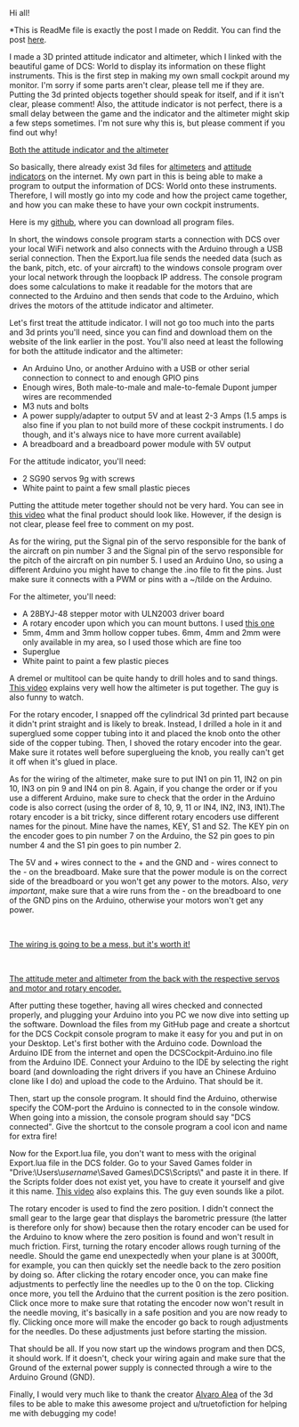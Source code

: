 Hi all!

*This is ReadMe file is exactly the post I made on Reddit. You can find the post [here](https://www.reddit.com/r/hoggit/comments/ovzynk/i_made_a_working_3d_printed_attitude_indicator/).

I made a 3D printed attitude indicator and altimeter, which I linked with the beautiful game of DCS: World to display its information on these flight instruments. This is the first step in making my own small cockpit around my monitor. I'm sorry if some parts aren't clear, please tell me if they are. Putting the 3d printed objects together should speak for itself, and if it isn't clear, please comment! Also, the attitude indicator is not perfect, there is a small delay between the game and the indicator and the altimeter might skip a few steps sometimes. I'm not sure why this is, but please comment if you find out why!

[Both the attitude indicator and the altimeter](https://preview.redd.it/5xmenvi67te71.jpg?width=4608&format=pjpg&auto=webp&s=4ed48c29a340ce8f4951d20adae439e11591863e)

So basically, there already exist 3d files for [altimeters](https://www.thingiverse.com/thing:2744359) and [attitude indicators](https://www.thingiverse.com/thing:2473812) on the internet. My own part in this is being able to make a program to output the information of DCS: World onto these instruments. Therefore, I will mostly go into my code and how the project came together, and how you can make these to have your own cockpit instruments.

Here is my [github](https://github.com/yourimouwen/DCS-Cockpit), where you can download all program files.

In short, the windows console program starts a connection with DCS over your local WiFi network and also connects with the Arduino through a USB serial connection. Then the Export.lua file sends the needed data (such as the bank, pitch, etc. of your aircraft) to the windows console program over your local network through the loopback IP address. The console program does some calculations to make it readable for the motors that are connected to the Arduino and then sends that code to the Arduino, which drives the motors of the attitude indicator and altimeter.

Let's first treat the attitude indicator. I will not go too much into the parts and 3d prints you'll need, since you can find and download them on the website of the link earlier in the post. You'll also need at least the following for both the attitude indicator and the altimeter:

* An Arduino Uno, or another Arduino with a USB or other serial connection to connect to and enough GPIO pins
* Enough wires, Both male-to-male and male-to-female Dupont jumper wires are recommended
* M3 nuts and bolts
* A power supply/adapter to output 5V and at least 2-3 Amps (1.5 amps is also fine if you plan to not build more of these cockpit instruments. I do though, and it's always nice to have more current available)
* A breadboard and a breadboard power module with 5V output

For the attitude indicator, you'll need:

* 2 SG90 servos 9g with screws
* White paint to paint a few small plastic pieces

Putting the attitude meter together should not be very hard. You can see in [this video](https://www.youtube.com/watch?v=DBns286NXeo) what the final product should look like. However, if the design is not clear, please feel free to comment on my post.

As for the wiring, put the Signal pin of the servo responsible for the bank of the aircraft on pin number 3 and the Signal pin of the servo responsible for the pitch of the aircraft on pin number 5. I used an Arduino Uno, so using a different Arduino you might have to change the .ino file to fit the pins. Just make sure it connects with a PWM or pins with a \~/tilde on the Arduino.

For the altimeter, you'll need:

* A 28BYJ-48 stepper motor with ULN2003 driver board
* A rotary encoder upon which you can mount buttons. I used [this one](https://nl.aliexpress.com/item/32915420023.html?spm=a2g0s.9042311.0.0.eb0d4c4dnHVF9X)
* 5mm, 4mm and 3mm hollow copper tubes. 6mm, 4mm and 2mm were only available in my area, so I used those which are fine too
* Superglue
* White paint to paint a few plastic pieces

A dremel or multitool can be quite handy to drill holes and to sand things. [This video](https://www.youtube.com/watch?v=YhThtm_ZIwE) explains very well how the altimeter is put together. The guy is also funny to watch.

For the rotary encoder, I snapped off the cylindrical 3d printed part because it didn't print straight and is likely to break. Instead, I drilled a hole in it and superglued some copper tubing into it and placed the knob onto the other side of the copper tubing. Then, I shoved the rotary encoder into the gear. Make sure it rotates well before superglueing the knob, you really can't get it off when it's glued in place.

As for the wiring of the altimeter, make sure to put IN1 on pin 11, IN2 on pin 10, IN3 on pin 9 and IN4 on pin 8. Again, if you change the order or if you use a different Arduino, make sure to check that the order in the Arduino code is also correct (using the order of 8, 10, 9, 11 or IN4, IN2, IN3, IN1).The rotary encoder is a bit tricky, since different rotary encoders use different names for the pinout. Mine have the names, KEY, S1 and S2. The KEY pin on the encoder goes to pin number 7 on the Arduino, the S2 pin goes to pin number 4 and the S1 pin goes to pin number 2.

The 5V and + wires connect to the + and the GND and - wires connect to the - on the breadboard. Make sure that the power module is on the correct side of the breadboard or you won't get any power to the motors. Also, *very important*, make sure that a wire runs from the - on the breadboard to one of the GND pins on the Arduino, otherwise your motors won't get any power.

&#x200B;

[The wiring is going to be a mess, but it's worth it!](https://preview.redd.it/ozzccuqa7te71.jpg?width=4608&format=pjpg&auto=webp&s=575c6ed6adc323593cbdfca66fb62d230d7b5c13)

&#x200B;

[The attitude meter and altimeter from the back with the respective servos and motor and rotary encoder.](https://preview.redd.it/847heh9d7te71.jpg?width=4608&format=pjpg&auto=webp&s=a591d8b43a8a7d2d71db1c7e3efd9f03d1882772)

After putting these together, having all wires checked and connected properly, and plugging your Arduino into you PC we now dive into setting up the software. Download the files from my GitHub page and create a shortcut for the DCS Cockpit console program to make it easy for you and put in on your Desktop. Let's first bother with the Arduino code. Download the Arduino IDE from the internet and open the DCSCockpit-Arduino.ino file from the Arduino IDE. Connect your Arduino to the IDE by selecting the right board (and downloading the right drivers if you have an Chinese Arduino clone like I do) and upload the code to the Arduino. That should be it.

Then, start up the console program. It should find the Arduino, otherwise specify the COM-port the Arduino is connected to in the console window. When going into a mission, the console program should say "DCS connected". Give the shortcut to the console program a cool icon and name for extra fire!

Now for the Export.lua file, you don't want to mess with the original Export.lua file in the DCS folder. Go to your Saved Games folder in "Drive:\\Users\\*username*\\Saved Games\\DCS\\Scripts\\" and paste it in there. If the Scripts folder does not exist yet, you have to create it yourself and give it this name. [This video](https://www.youtube.com/watch?v=c19Gi0SjEE0) also explains this. The guy even sounds like a pilot.

The rotary encoder is used to find the zero position. I didn't connect the small gear to the large gear that displays the barometric pressure (the latter is therefore only for show) because then the rotary encoder can be used for the Arduino to know where the zero position is found and won't result in much friction. First, turning the rotary encoder allows rough turning of the needle. Should the game end unexpectedly when your plane is at 3000ft, for example, you can then quickly set the needle back to the zero position by doing so. After clicking the rotary encoder once, you can make fine adjustments to perfectly line the needles up to the 0 on the top. Clicking once more, you tell the Arduino that the current position is the zero position. Click once more to make sure that rotating the encoder now won't result in the needle moving, it's basically in a safe position and you are now ready to fly. Clicking once more will make the encoder go back to rough adjustments for the needles. Do these adjustments just before starting the mission.

That should be all. If you now start up the windows program and then DCS, it should work. If it doesn't, check your wiring again and make sure that the Ground of the external power supply is connected through a wire to the Arduino Ground (GND).

Finally, I would very much like to thank the creator [Alvaro Alea](https://www.thingiverse.com/alvaroalea/designs) of the 3d files to be able to make this awesome project and u/truetofiction for helping me with debugging my code!
